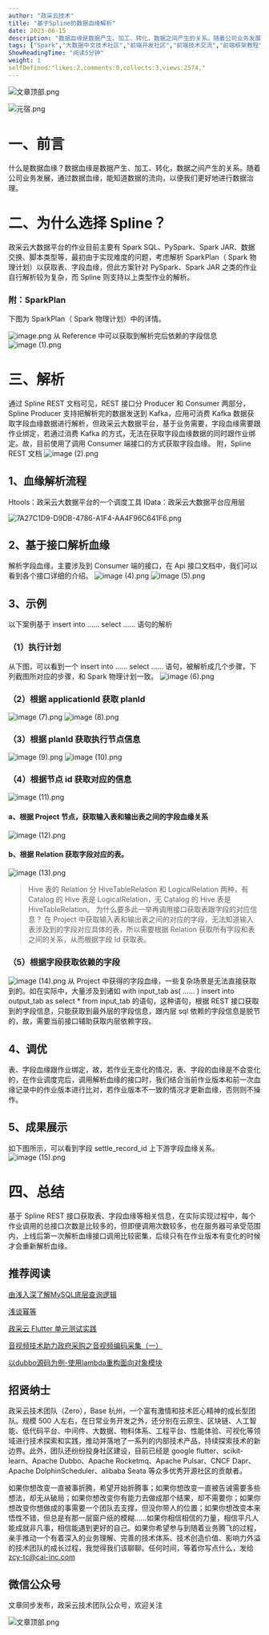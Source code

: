```yaml
---
author: "政采云技术"
title: "基于Spline的数据血缘解析"
date: 2023-06-15
description: "数据血缘是数据产生、加工、转化，数据之间产生的关系。随着公司业务发展，通过数据血缘，能知道数据的流向，以便我们更好地进行数据治理。"
tags: ["Spark","大数据中文技术社区","前端开发社区","前端技术交流","前端框架教程","JavaScript 学习资源","CSS 技巧与最佳实践","HTML5 最新动态","前端工程师职业发展","开源前端项目","前端技术趋势"]
ShowReadingTime: "阅读5分钟"
weight: 1
selfDefined:"likes:2,comments:0,collects:3,views:2574,"
---
```

![文章顶部.png](/images/jueJin/aaafc13f1d1e414.png)

![元宿.png](/images/jueJin/36fc1c2f749a45d.png)

一、前言
====

什么是数据血缘？数据血缘是数据产生、加工、转化，数据之间产生的关系。随着公司业务发展，通过数据血缘，能知道数据的流向，以便我们更好地进行数据治理。

二、为什么选择 Spline？
===============

政采云大数据平台的作业目前主要有 Spark SQL、PySpark、Spark JAR、数据交换、脚本类型等，最初由于实现难度的问题，考虑解析 SparkPlan（ Spark 物理计划）以获取表、字段血缘，但此方案针对 PySpark、Spark JAR 之类的作业自行解析较为复杂，而 Spline 则支持以上类型作业的解析。

### 附：SparkPlan

下图为 SparkPlan（ Spark 物理计划）中的详情。

![image.png](/images/jueJin/5f474a8ee9414b0.png) 从 Reference 中可以获取到解析完后依赖的字段信息 ![image (1).png](/images/jueJin/0aa2fee5b9e84df.png)

三、解析
====

通过 Spline REST 文档可见，REST 接口分 Producer 和 Consumer 两部分，Spline Producer 支持把解析完的数据发送到 Kafka，应用可消费 Kafka 数据获取字段血缘数据进行解析，但政采云大数据平台，基于业务需要，字段血缘需要跟作业绑定，若通过消费 Kafka 的方式，无法在获取字段血缘数据的同时跟作业绑定。故，目前使用了调用 Consumer 端接口的方式获取字段血缘。 附，Spline REST 文档 ![image (2).png](/images/jueJin/ef732d8180be41c.png)

1、血缘解析流程
--------

Htools：政采云大数据平台的一个调度工具 IData：政采云大数据平台应用层

![7A27C1D9-D9DB-4786-A1F4-AA4F96C641F6.png](/images/jueJin/dbc9dabe057b49a.png)

2、基于接口解析血缘
----------

解析字段血缘，主要涉及到 Consumer 端的接口，在 Api 接口文档中，我们可以看到各个接口详细的介绍。 ![image (4).png](/images/jueJin/270d01230bc047d.png) ![image (5).png](/images/jueJin/c5a29c83474044b.png)

3、示例
----

以下案例基于 insert into …… select …… 语句的解析

### （1）执行计划

从下图，可以看到一个 insert into …… select …… 语句，被解析成几个步骤，下列截图所对应的步骤，和 Spark 物理计划一致。 ![image (6).png](/images/jueJin/d2cc22b8e241417.png)

### （2）根据 applicationId 获取 planId

![image (7).png](/images/jueJin/c33a042c31494db.png) ![image (8).png](/images/jueJin/02a13b8b51cf464.png)

### （3）根据 planId 获取执行节点信息

![image (9).png](/images/jueJin/2966566ecf0148e.png) ![image (10).png](/images/jueJin/ccabefd9e3d1462.png)

### （4）根据节点 id 获取对应的信息

![image (11).png](/images/jueJin/353c171f728a4c6.png)

#### a、根据 Project 节点，获取输入表和输出表之间的字段血缘关系

![image (12).png](/images/jueJin/4492c9c67bb34f8.png)

#### b、根据 Relation 获取字段对应的表。

![image (13).png](/images/jueJin/8561a22da6e2445.png)

> Hive 表的 Relation 分 HiveTableRelation 和 LogicalRelation 两种，有 Catalog 的 Hive 表是 LogicalRelation，无 Catalog 的 Hive 表是 HiveTableRelation。 为什么要多此一举再调用接口获取表跟字段的对应信息？ 在 Project 中获取输入表和输出表之间的对应的字段，无法知道输入表涉及到的字段对应具体的表，所以需要根据 Relation 获取所有字段和表之间的关系，从而根据字段 Id 获取表。

### （5）根据字段获取依赖的字段

![image (14).png](/images/jueJin/aec95fa46350431.png) 从 Project 中获得的字段血缘，一些复杂场景是无法直接获取到的。如在实际中，大量涉及到诸如 with input\_tab as( …… ) insert into output\_tab as select \* from input\_tab 的语句，这种语句，根据 REST 接口获取到的字段信息，只能获取到最外层的字段信息，跟内层 sql 依赖的字段信息是脱节的，故，需要当前接口辅助获取内层依赖字段。

4、调优
----

表、字段血缘跟作业绑定，故，若作业无变化的情况，表、字段的血缘是不会变化的，在作业调度完后，调用解析血缘的接口时，我们结合当前作业版本和前一次血缘记录中的作业版本进行比对，若作业版本不一致的情况才更新血缘，否则则不操作。

5、成果展示
------

如下图所示，可以看到字段 settle\_record\_id 上下游字段血缘关系。 ![image (15).png](/images/jueJin/5382be21dd5840d.png)

四、总结
====

基于 Spline REST 接口获取表、字段血缘等相关信息，在实际实现过程中，每个作业调用的总接口次数是比较多的，但即便调用次数较多，也在服务器可承受范围内，上线后第一次解析血缘接口调用比较密集，后续只有在作业版本有变化的时候才会重新解析血缘。

推荐阅读
----

[由浅入深了解MySQL底层查询逻辑](https://juejin.cn/post/7243819890497945659 "https://juejin.cn/post/7243819890497945659")

[浅谈幂等](https://juejin.cn/post/7241941309174300732 "https://juejin.cn/post/7241941309174300732")

[政采云 Flutter 单元测试实践](https://juejin.cn/post/7241184271318351933 "https://juejin.cn/post/7241184271318351933")

[音视频技术助力政府采购之音视频编码采集（一）](https://juejin.cn/post/7239356303850684476 "https://juejin.cn/post/7239356303850684476")

[以dubbo源码为例-使用lambda重构面向对象模块](https://juejin.cn/post/7238604003599892536 "https://juejin.cn/post/7238604003599892536")

招贤纳士
----

政采云技术团队（Zero），Base 杭州，一个富有激情和技术匠心精神的成长型团队。规模 500 人左右，在日常业务开发之外，还分别在云原生、区块链、人工智能、低代码平台、中间件、大数据、物料体系、工程平台、性能体验、可视化等领域进行技术探索和实践，推动并落地了一系列的内部技术产品，持续探索技术的新边界。此外，团队还纷纷投身社区建设，目前已经是 google flutter、scikit-learn、Apache Dubbo、Apache Rocketmq、Apache Pulsar、CNCF Dapr、Apache DolphinScheduler、alibaba Seata 等众多优秀开源社区的贡献者。

如果你想改变一直被事折腾，希望开始折腾事；如果你想改变一直被告诫需要多些想法，却无从破局；如果你想改变你有能力去做成那个结果，却不需要你；如果你想改变你想做成的事需要一个团队去支撑，但没你带人的位置；如果你想改变本来悟性不错，但总是有那一层窗户纸的模糊……如果你相信相信的力量，相信平凡人能成就非凡事，相信能遇到更好的自己。如果你希望参与到随着业务腾飞的过程，亲手推动一个有着深入的业务理解、完善的技术体系、技术创造价值、影响力外溢的技术团队的成长过程，我觉得我们该聊聊。任何时间，等着你写点什么，发给 [zcy-tc@cai-inc.com](https://link.juejin.cn?target=mailto%3Azcy-tc%40cai-inc.com "mailto:zcy-tc@cai-inc.com")

微信公众号
-----

文章同步发布，政采云技术团队公众号，欢迎关注

![文章顶部.png](/images/jueJin/aaafc13f1d1e414.png)